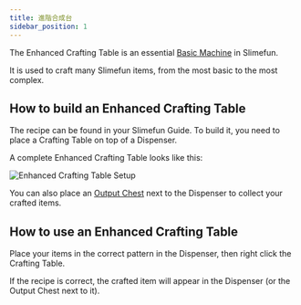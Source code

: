 ```yaml
---
title: 進階合成台
sidebar_position: 1
---
```


The Enhanced Crafting Table is an essential [Basic Machine](/docs/Slimefun/Basic-Machines) in Slimefun.

It is used to craft many Slimefun items, from the most basic to the most complex.

## How to build an Enhanced Crafting Table

The recipe can be found in your Slimefun Guide. To build it, you need to place a Crafting Table on top of a Dispenser.

A complete Enhanced Crafting Table looks like this:

![Enhanced Crafting Table Setup](https://raw.githubusercontent.com/TheBusyBiscuit/Slimefun4-Wiki/master/images/multiblock-enhanced-crafting-table.png)

You can also place an [Output Chest](Output-Chest) next to the Dispenser to collect your crafted items.

## How to use an Enhanced Crafting Table

Place your items in the correct pattern in the Dispenser, then right click the Crafting Table.

If the recipe is correct, the crafted item will appear in the Dispenser (or the Output Chest next to it).
